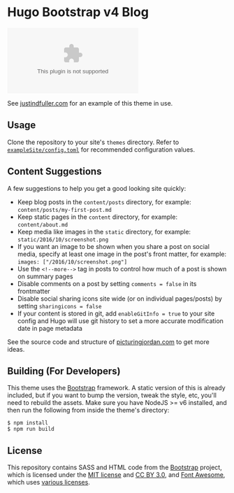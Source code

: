 # Hugo Bootstrap v4 Blog 

![Screenshot](https://image.thum.io/get/maxAge/12/width/700/https://justindfuller.com "Screenshot")

See [justindfuller.com](https://justindfuller.com) for an example of this theme in use.

## Usage
Clone the repository to your site's `themes` directory. Refer to [`exampleSite/config.toml`](https://github.com/alanorth/hugo-theme-bootstrap4-blog/blob/master/exampleSite/config.toml) for recommended configuration values.

## Content Suggestions
A few suggestions to help you get a good looking site quickly:

- Keep blog posts in the `content/posts` directory, for example: `content/posts/my-first-post.md`
- Keep static pages in the `content` directory, for example: `content/about.md`
- Keep media like images in the `static` directory, for example: `static/2016/10/screenshot.png`
- If you want an image to be shown when you share a post on social media, specify at least one image in the post's front matter, for example: `images: ["/2016/10/screenshot.png"]`
- Use the `<!--more-->` tag in posts to control how much of a post is shown on summary pages
- Disable comments on a post by setting `comments = false` in its frontmatter
- Disable social sharing icons site wide (or on individual pages/posts) by setting `sharingicons = false`
- If your content is stored in git, add `enableGitInfo = true` to your site config and Hugo will use git history to set a more accurate modification date in page metadata

See the source code and structure of [picturingjordan.com](https://github.com/alanorth/picturingjordan.com) to get more ideas.

## Building (For Developers)
This theme uses the [Bootstrap](https://getbootstrap.com/) framework. A static version of this is already included, but if you want to bump the version, tweak the style, etc, you'll need to rebuild the assets. Make sure you have NodeJS >= v6 installed, and then run the following from inside the theme's directory:

```console
$ npm install
$ npm run build
```

## License
This repository contains SASS and HTML code from the [Bootstrap](https://getbootstrap.com) project, which is licensed under the [MIT license](https://tldrlegal.com/license/mit-license) and [CC BY 3.0](https://creativecommons.org/licenses/by/3.0/), and [Font Awesome](https://fontawesome.com/), which uses [various licenses](https://fontawesome.com/license/).
